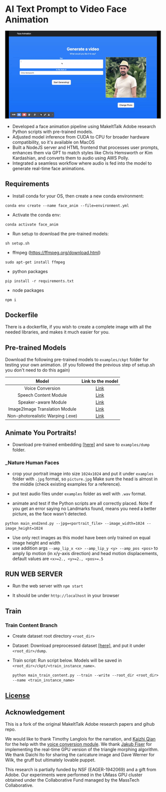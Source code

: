 # AI Text Prompt to Video Face Animation

![img](doc/teaser.gif)

- Developed a face animation pipeline using MakeItTalk Adobe research Python scripts with pre-trained models.
- Adjusted model inference from CUDA to CPU for broader hardware compatibility, so it's available on MacOS
- Built a NodeJS server and HTML frontend that processes user prompts, enhances them via GPT to match styles like Chris Hemsworth or Kim Kardashian, and converts them to audio using AWS Polly.
- Integrated a seamless workflow where audio is fed into the model to generate real-time face animations.

## Requirements

- Install conda for your OS, then create a new conda environment:

```
conda env create --name face_anim --file=environment.yml
```

- Activate the conda env:

```
conda activate face_anim
```

- Run setup to download the pre-trained models:

```
sh setup.sh
```

- ffmpeg (https://ffmpeg.org/download.html)

```
sudo apt-get install ffmpeg
```

- python packages

```
pip install -r requirements.txt
```

- node packages

```
npm i
```

## Dockerfile

There is a dockerfile, if you wish to create a complete image with all the needed libraries, and makes it much easier for you.

## Pre-trained Models

Download the following pre-trained models to `examples/ckpt` folder for testing your own animation. (if you followed the previous step of setup.sh you don't need to do this again)

|               Model               |                                     Link to the model                                      |
| :-------------------------------: | :----------------------------------------------------------------------------------------: |
|         Voice Conversion          | [Link](https://drive.google.com/file/d/1ZiwPp_h62LtjU0DwpelLUoodKPR85K7x/view?usp=sharing) |
|       Speech Content Module       | [Link](https://drive.google.com/file/d/1r3bfEvTVl6pCNw5xwUhEglwDHjWtAqQp/view?usp=sharing) |
|       Speaker-aware Module        | [Link](https://drive.google.com/file/d/1rV0jkyDqPW-aDJcj7xSO6Zt1zSXqn1mu/view?usp=sharing) |
|  Image2Image Translation Module   | [Link](https://drive.google.com/file/d/1i2LJXKp-yWKIEEgJ7C6cE3_2NirfY_0a/view?usp=sharing) |
| Non-photorealistic Warping (.exe) | [Link](https://drive.google.com/file/d/1rlj0PAUMdX8TLuywsn6ds_G6L63nAu0P/view?usp=sharing) |

## Animate You Portraits!

- Download pre-trained embedding [[here]](https://drive.google.com/file/d/18-0CYl5E6ungS3H4rRSHjfYvvm-WwjTI/view?usp=sharing) and save to `examples/dump` folder.

### \_Nature Human Faces

- crop your portrait image into size `1024x1024` and put it under `examples` folder with `.jpg` format, so `picture.jpg`
  Make sure the head is almost in the middle (check existing examples for a reference).

- put test audio files under `examples` folder as well with `.wav` format.

- animate and test if the Python scripts are all correctly placed. Note if you get an error saying no Landmarks found, means you need a better picture, as the face wasn't detected.

```
python main_end2end.py --jpg=<portrait_file> --image_width=1024 --image_height=1024
```

- Use only rect images as this model have been only trained on equal image height and width
- use addition args `--amp_lip_x <x> --amp_lip_y <y> --amp_pos <pos>`
  to amply lip motion (in x/y-axis direction) and head motion displacements, default values are `<x>=2., <y>=2., <pos>=.5`

## RUN WEB SERVER

- Run the web server with `npm start`

- It should be under `http://localhost` in your browser

## Train

### Train Content Branch

- Create dataset root directory `<root_dir>`

- Dataset: Download preprocessed dataset [[here]](https://drive.google.com/drive/folders/1EwuAy3j1b9Zc1MsidUfxG_pJGc_cV60O?usp=sharing), and put it under `<root_dir>/dump`.

- Train script: Run script below. Models will be saved in `<root_dir>/ckpt/<train_instance_name>`.

  ```shell script
  python main_train_content.py --train --write --root_dir <root_dir> --name <train_instance_name>
  ```

## [License](LICENSE.md)

## Acknowledgement

This is a fork of the original MakeItTalk Adobe research papers and gihub repo.

We would like to thank Timothy Langlois for the narration, and
[Kaizhi Qian](https://scholar.google.com/citations?user=uEpr4C4AAAAJ&hl=en)
for the help with the [voice conversion module](https://auspicious3000.github.io/icassp-2020-demo/).
We thank [Jakub Fiser](https://research.adobe.com/person/jakub-fiser/) for implementing the real-time GPU version of the triangle morphing algorithm.
We thank Daichi Ito for sharing the caricature image and Dave Werner
for Wilk, the gruff but ultimately lovable puppet.

This research is partially funded by NSF (EAGER-1942069)
and a gift from Adobe. Our experiments were performed in the
UMass GPU cluster obtained under the Collaborative Fund managed
by the MassTech Collaborative.
